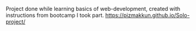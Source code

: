 Project done while learning basics of web-development, created with instructions from bootcamp I took part.
https://pizmakkun.github.io/Solo-project/
